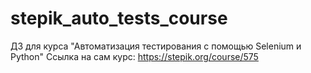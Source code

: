 # stepik_auto_tests_course
ДЗ для курса "Автоматизация тестирования с помощью Selenium и Python"
Ссылка на сам курс: https://stepik.org/course/575
